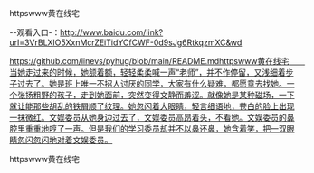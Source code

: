 httpswww黄在线宅

--观看入口-：http://www.baidu.com/link?url=3VrBLXlO5XxnMcrZEiTidYCfCWF-0d9sJg6RtkqzmXC&wd

https://github.com/linevs/pyhug/blob/main/README.mdhttpswww黄在线宅　　当她走过来的时候，她颔着额，轻轻柔柔喊一声“老师”，并不作停留，又浅细着步子过去了。她是班上唯一不招人讨厌的同学，大家有什么疑难，都愿意去找她。一个张扬粗野的孩子，走到她面前，突然变得文静而羞涩。就像她是某种磁场，一下就让能那些胡乱的铁屑顺了纹理。她忽闪着大眼睛，轻言细语地，苍白的脸上出现一抹微红。文娱委员从她身边过去了，文娱委员高昂着头，不看她。文娱委员的鼻腔里重重地哼了一声。但是我们的学习委员却并不以鼻还鼻，她含着笑，把一双眼睛忽闪忽闪地对着文娱委员。

httpswww黄在线宅
